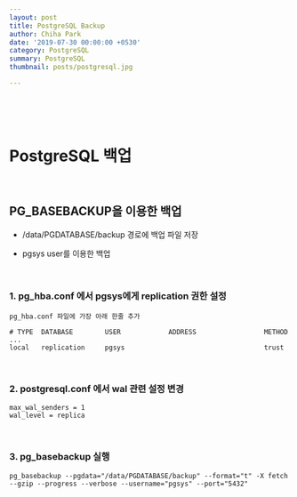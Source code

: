 ```yaml
---
layout: post
title: PostgreSQL Backup
author: Chiha Park
date: '2019-07-30 00:00:00 +0530'
category: PostgreSQL 
summary: PostgreSQL
thumbnail: posts/postgresql.jpg

---
```


​    

 <br>

# PostgreSQL 백업

<br>

## PG_BASEBACKUP을 이용한 백업

- /data/PGDATABASE/backup 경로에 백업 파일 저장
- pgsys user를 이용한 백업

  <br>

### 1.  pg_hba.conf 에서 pgsys에게 replication 권한 설정

```
pg_hba.conf 파일에 가장 아래 한줄 추가

# TYPE  DATABASE        USER            ADDRESS                 METHOD
...
local   replication     pgsys                                   trust
```

<br>

### 2. postgresql.conf 에서 wal 관련 설정 변경

```
max_wal_senders = 1
wal_level = replica
```

<br>    

### 3. pg_basebackup 실행

```
pg_basebackup --pgdata="/data/PGDATABASE/backup" --format="t" -X fetch --gzip --progress --verbose --username="pgsys" --port="5432"
```

